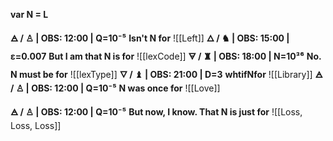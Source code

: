 
**var N = L** 

**🜁  / ♙ | OBS: 12:00 | Q=10⁻⁵**
**Isn't N for** 
![[Left]]
**🜂 / ♞  | OBS: 15:00 | ε=0.007**
**But I am that N is for**
![[lexCode]]
**🜃 / ♜  | OBS: 18:00 | N=10³⁶**
**No. N must be for**
![[lexType]]
**🜄 / ♝ | OBS: 21:00 | D=3**
**whtifNfor**
![[Library]]
**🜁  / ♙ | OBS: 12:00 | Q=10⁻⁵**
**N was once for**
![[Love]]

**🜁  / ♙ | OBS: 12:00 | Q=10⁻⁵**
**But now, I know. That N is just for**
![[Loss, Loss, Loss]]